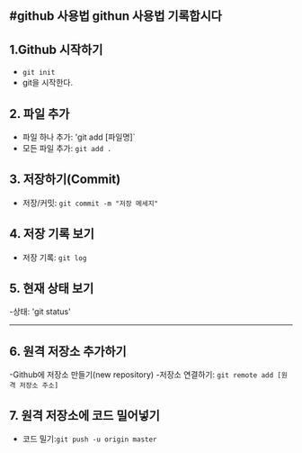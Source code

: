 #github 사용법
githun 사용법 기록합시다
---
## 1.Github 시작하기
- `git init`
- git을 시작한다. 
 
## 2. 파일 추가
- 파일 하나 추가: 'git add [파일명]`
- 모든 파일 추가: `git add .`

## 3. 저장하기(Commit)
- 저장/커밋: `git commit -m "저장 메세지"`

## 4. 저장 기록 보기
- 저장 기록: `git log`

## 5. 현재 상태 보기
-상태: 'git status'

---
## 6. 원격 저장소 추가하기
-Github에 저장소 만들기(new repository)
-저장소 연결하기: `git remote add [원격 저장소 주소]`

## 7. 원격 저장소에 코드 밀어넣기
- 코드 밀기:`git push -u origin master`
